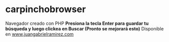 # carpinchobrowser
Navegador creado con PHP
**Presiona la tecla Enter para guardar tu búsqueda y luego clickea en Buscar (Pronto se mejorará esto)**
Disponible en www.juangabrielramirez.com
